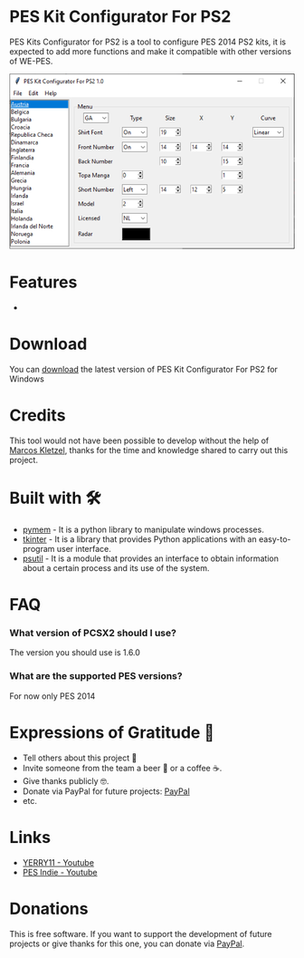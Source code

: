 # PES Kit Configurator For PS2
PES Kits Configurator for PS2 is a tool to configure PES 2014 PS2 kits, it is expected to add more functions and make it compatible with other versions of WE-PES.

<p align="center">
  <img src="https://github.com/Gerardo031199/PES-Kit-Configurator-For-PS2/blob/main/img/PES%20Kit%20Configurator%20For%20PS2.PNG">
</p>

# Features
- 
# Download
You can [download]() the latest version of PES Kit Configurator For PS2 for Windows

# Credits
This tool would not have been possible to develop without the help of [Marcos Kletzel](https://github.com/moth1995), thanks for the time and knowledge shared to carry out this project.

# Built with 🛠️
- [pymem](https://pypi.org/project/Pymem/) - It is a python library to manipulate windows processes.
- [tkinter](https://docs.python.org/3/library/tk.html) - It is a library that provides Python applications with an easy-to-program user interface.
- [psutil](https://pypi.org/project/psutil/) - It is a module that provides an interface to obtain information about a certain process and its use of the system.

# FAQ
### What version of PCSX2 should I use?
<p>The version you should use is 1.6.0</p>

### What are the supported PES versions?
<p>For now only PES 2014</p>

# Expressions of Gratitude 🎁
- Tell others about this project 📢
- Invite someone from the team a beer 🍺 or a coffee ☕.
- Give thanks publicly 🤓.
- Donate via PayPal for future projects: [PayPal](https://www.paypal.com/paypalme/gerardocj11)
- etc.

# Links
- [YERRY11 - Youtube](https://www.youtube.com/channel/UCzHGN5DBIXVviZQypFH_ieg)
- [PES Indie - Youtube](https://www.youtube.com/channel/UC0OwEN9qT1VAcvLZFeyCjDA)

# Donations
This is free software. If you want to support the development of future projects or give thanks for this one, you can donate via [PayPal](https://www.paypal.com/paypalme/gerardocj11).
